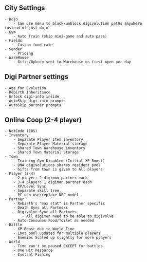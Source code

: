 ## City Settings
	- Dojo
		- Can use menu to block/unblock digivolution paths anywhere instead of just dojo
	- Gym
		- Auto Train (skip mini-game and auto pass)
	- Fields
		- Custom food rate
	- Sender
		- Pricing
	- WareHouse
		- Gifts/Upkeep sent to Warehouse on first open per day

## Digi Partner settings
	- Age for Evolution
	- Rebirth Inheritance
	- Unlock digi-info inside
	- AutoSkip digi-info prompts
	- AutoSkip partner prompts

## Online Coop (2-4 player)
	- NetCode (EOS)
 	- Inventory
 		- Separate Player Item inventory
   		- Separate Player Material storage
   		- Shared Town Warehouse inventory
		- Shared Town Material Storage
	- Town
		- Training Gym Disabled (Initial XP Boost)
  		- DNA digivolutions shares resident pool
		- Gifts from town is given to All players 
	- Player (2-4)
		- 2 player: 2 digimon partner each
  		- 3-4 player: 1 digimon partner each
		- XP/Level Sync
		- Separate skill tree,
  		- PC can use/replace NPC model
	- Partner
		- Rebirth's "max stat" is Partner specific
		- Death Sync all Partners
		- Digivolve Sync all Partners
  			- All digimon need to be able to digivolve
  		- Auto Consumes Food/Toilet as needed
	- Battle
		- XP Boost due to World Time
		- Loot pool updated for multiple players
	 	- Enemies Scaled up slightly for more players
	- World
		- Time can't be paused EXCEPT for battles
  		- One Hit Resource
		- Instant Fishing
